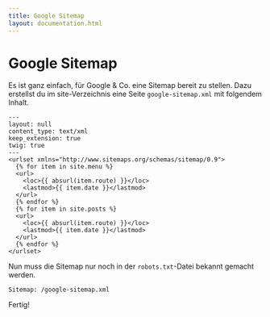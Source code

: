 ```yaml
---
title: Google Sitemap
layout: documentation.html
---
```


# Google Sitemap

Es ist ganz einfach, für Google & Co. eine Sitemap bereit zu stellen. Dazu
erstellst du im site-Verzeichnis eine Seite `google-sitemap.xml` mit folgendem
Inhalt.

    ---
    layout: null
    content_type: text/xml
    keep_extension: true
    twig: true
    ---
    <urlset xmlns="http://www.sitemaps.org/schemas/sitemap/0.9">
      {% for item in site.menu %}
      <url>
        <loc>{{ absurl(item.route) }}</loc>
        <lastmod>{{ item.date }}</lastmod>
      </url>
      {% endfor %}
      {% for item in site.posts %}
      <url>
        <loc>{{ absurl(item.route) }}</loc>
        <lastmod>{{ item.date }}</lastmod>
      </url>
      {% endfor %}
    </urlset>

Nun muss die Sitemap nur noch in der `robots.txt`-Datei bekannt gemacht werden.

    Sitemap: /google-sitemap.xml

Fertig!
